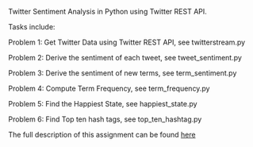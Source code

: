 Twitter Sentiment Analysis in Python using Twitter REST API.


Tasks include:

Problem 1: Get Twitter Data using Twitter REST API, see twitterstream.py

Problem 2: Derive the sentiment of each tweet, see tweet_sentiment.py

Problem 3: Derive the sentiment of new terms, see term_sentiment.py

Problem 4: Compute Term Frequency, see term_frequency.py

Problem 5: Find the Happiest State, see happiest_state.py

Problem 6: Find Top ten hash tags, see top_ten_hashtag.py


The full description of this assignment can be found [here](http://htmlpreview.github.io/?https://github.com/auroraguorui/Web-Scraping-and-API/blob/master/Twitter_API_Sentiment/Description.html)
